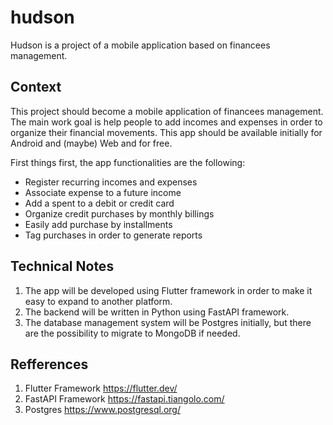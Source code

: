 # hudson
Hudson is a project of a mobile application based on financees management.

## Context
This project should become a mobile application of financees management. The main work goal is help people to add incomes and expenses in order to organize their financial movements. This app should be available initially for Android and (maybe) Web and for free.

First things first, the app functionalities are the following:
- Register recurring incomes and expenses
- Associate expense to a future income
- Add a spent to a debit or credit card
- Organize credit purchases by monthly billings
- Easily add purchase by installments
- Tag purchases in order to generate reports

## Technical Notes
1. The app will be developed using Flutter framework in order to make it easy to expand to another platform.
1. The backend will be written in Python using FastAPI framework.
1. The database management system will be Postgres initially, but there are the possibility to migrate to MongoDB if needed.

## Refferences
1. Flutter Framework https://flutter.dev/
1. FastAPI Framework https://fastapi.tiangolo.com/
1. Postgres https://www.postgresql.org/
